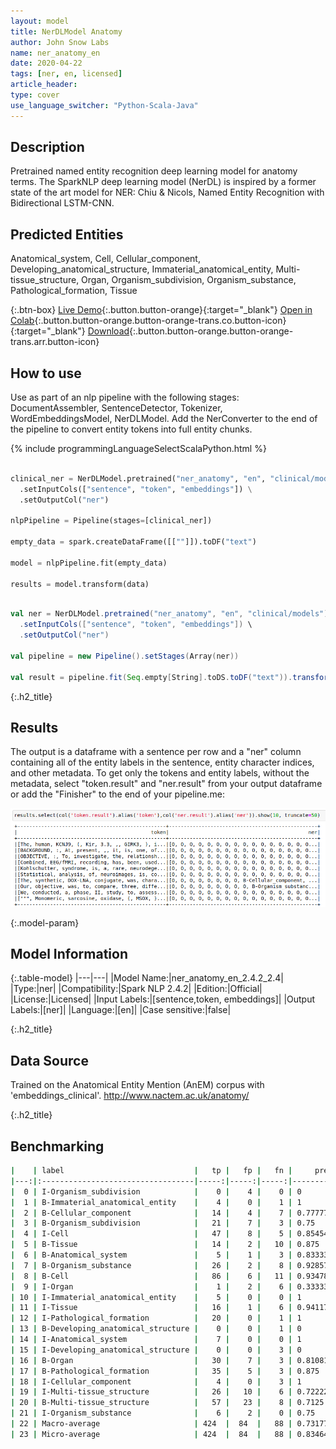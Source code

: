 ```yaml
---
layout: model
title: NerDLModel Anatomy
author: John Snow Labs
name: ner_anatomy_en
date: 2020-04-22
tags: [ner, en, licensed]
article_header:
type: cover
use_language_switcher: "Python-Scala-Java"
---
```


## Description

Pretrained named entity recognition deep learning model for anatomy terms. The SparkNLP deep learning model (NerDL) is inspired by a former state of the art model for NER: Chiu & Nicols, Named Entity Recognition with Bidirectional LSTM-CNN. 

## Predicted Entities 
Anatomical_system, Cell, Cellular_component, Developing_anatomical_structure, Immaterial_anatomical_entity, Multi-tissue_structure, Organ, Organism_subdivision, Organism_substance, Pathological_formation, Tissue

{:.btn-box}
[Live Demo](https://demo.johnsnowlabs.com/healthcare/NER_ANATOMY/){:.button.button-orange}{:target="_blank"}
[Open in Colab](https://github.com/JohnSnowLabs/spark-nlp-workshop/blob/master/tutorials/Certification_Trainings/Healthcare/1.Clinical_Named_Entity_Recognition_Model.ipynb){:.button.button-orange.button-orange-trans.co.button-icon}{:target="_blank"}
[Download](https://s3.amazonaws.com/auxdata.johnsnowlabs.com/clinical/models/ner_anatomy_en_2.4.2_2.4_1587513307751.zip){:.button.button-orange.button-orange-trans.arr.button-icon}


## How to use

Use as part of an nlp pipeline with the following stages: DocumentAssembler, SentenceDetector, Tokenizer, WordEmbeddingsModel, NerDLModel. Add the NerConverter to the end of the pipeline to convert entity tokens into full entity chunks.

<div class="tabs-box" markdown="1">

{% include programmingLanguageSelectScalaPython.html %}

```python

clinical_ner = NerDLModel.pretrained("ner_anatomy", "en", "clinical/models") \
  .setInputCols(["sentence", "token", "embeddings"]) \
  .setOutputCol("ner")

nlpPipeline = Pipeline(stages=[clinical_ner])

empty_data = spark.createDataFrame([[""]]).toDF("text")

model = nlpPipeline.fit(empty_data)

results = model.transform(data)

```

```scala

val ner = NerDLModel.pretrained("ner_anatomy", "en", "clinical/models") \
  .setInputCols(["sentence", "token", "embeddings"]) \
  .setOutputCol("ner")

val pipeline = new Pipeline().setStages(Array(ner))

val result = pipeline.fit(Seq.empty[String].toDS.toDF("text")).transform(data)


```

</div>

{:.h2_title}
## Results
The output is a dataframe with a sentence per row and a "ner" column containing all of the entity labels in the sentence, entity character indices, and other metadata. To get only the tokens and entity labels, without the metadata, select "token.result" and "ner.result" from your output dataframe or add the "Finisher" to the end of your pipeline.me:

![image](/assets/images/ner_anatomy.png) 

{:.model-param}
## Model Information

{:.table-model}
|---|---|
|Model Name:|ner_anatomy_en_2.4.2_2.4|
|Type:|ner|
|Compatibility:|Spark NLP 2.4.2|
|Edition:|Official|
|License:|Licensed|
|Input Labels:|[sentence,token, embeddings]|
|Output Labels:|[ner]|
|Language:|[en]|
|Case sensitive:|false|

{:.h2_title}
## Data Source
Trained on the Anatomical Entity Mention (AnEM) corpus with 'embeddings_clinical'.
http://www.nactem.ac.uk/anatomy/

{:.h2_title}
## Benchmarking
```bash
|    | label                             |   tp |   fp |   fn |     prec |      rec |       f1 |
|---:|:----------------------------------|-----:|-----:|-----:|---------:|---------:|---------:|
|  0 | I-Organism_subdivision            |    0 |    4 |    0 | 0        | 0        | 0        |
|  1 | B-Immaterial_anatomical_entity    |    4 |    0 |    1 | 1        | 0.8      | 0.888889 |
|  2 | B-Cellular_component              |   14 |    4 |    7 | 0.777778 | 0.666667 | 0.717949 |
|  3 | B-Organism_subdivision            |   21 |    7 |    3 | 0.75     | 0.875    | 0.807692 |
|  4 | I-Cell                            |   47 |    8 |    5 | 0.854545 | 0.903846 | 0.878505 |
|  5 | B-Tissue                          |   14 |    2 |   10 | 0.875    | 0.583333 | 0.7      |
|  6 | B-Anatomical_system               |    5 |    1 |    3 | 0.833333 | 0.625    | 0.714286 |
|  7 | B-Organism_substance              |   26 |    2 |    8 | 0.928571 | 0.764706 | 0.83871  |
|  8 | B-Cell                            |   86 |    6 |   11 | 0.934783 | 0.886598 | 0.910053 |
|  9 | I-Organ                           |    1 |    2 |    6 | 0.333333 | 0.142857 | 0.2      |
| 10 | I-Immaterial_anatomical_entity    |    5 |    0 |    0 | 1        | 1        | 1        |
| 11 | I-Tissue                          |   16 |    1 |    6 | 0.941176 | 0.727273 | 0.820513 |
| 12 | I-Pathological_formation          |   20 |    0 |    1 | 1        | 0.952381 | 0.97561  |
| 13 | B-Developing_anatomical_structure |    0 |    0 |    1 | 0        | 0        | 0        |
| 14 | I-Anatomical_system               |    7 |    0 |    0 | 1        | 1        | 1        |
| 15 | I-Developing_anatomical_structure |    0 |    0 |    3 | 0        | 0        | 0        |
| 16 | B-Organ                           |   30 |    7 |    3 | 0.810811 | 0.909091 | 0.857143 |
| 17 | B-Pathological_formation          |   35 |    5 |    3 | 0.875    | 0.921053 | 0.897436 |
| 18 | I-Cellular_component              |    4 |    0 |    3 | 1        | 0.571429 | 0.727273 |
| 19 | I-Multi-tissue_structure          |   26 |   10 |    6 | 0.722222 | 0.8125   | 0.764706 |
| 20 | B-Multi-tissue_structure          |   57 |   23 |    8 | 0.7125   | 0.876923 | 0.786207 |
| 21 | I-Organism_substance              |    6 |    2 |    0 | 0.75     | 1        | 0.857143 |
| 22 | Macro-average                     | 424  |  84  |   88 | 0.731775 | 0.682666 | 0.706368 |
| 23 | Micro-average                     | 424  |  84  |   88 | 0.834646 | 0.828125 | 0.831372 |
```